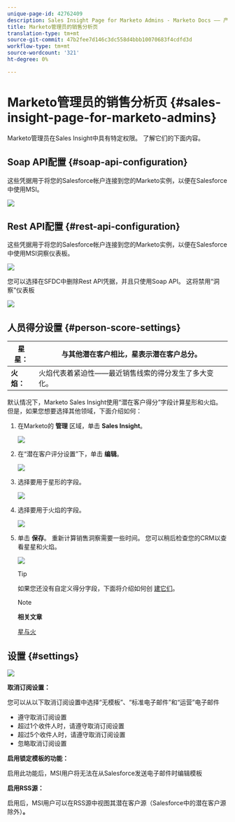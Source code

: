 ```yaml
---
unique-page-id: 42762409
description: Sales Insight Page for Marketo Admins - Marketo Docs —— 产品文档
title: Marketo管理员的销售分析页
translation-type: tm+mt
source-git-commit: 47b2fee7d146c3dc558d4bbb10070683f4cdfd3d
workflow-type: tm+mt
source-wordcount: '321'
ht-degree: 0%

---
```



# Marketo管理员的销售分析页 {#sales-insight-page-for-marketo-admins}

Marketo管理员在Sales Insight中具有特定权限。 了解它们的下面内容。

## Soap API配置 {#soap-api-configuration}

这些凭据用于将您的Salesforce帐户连接到您的Marketo实例，以便在Salesforce中使用MSI。

![](assets/one-1.png)

## Rest API配置 {#rest-api-configuration}

这些凭据用于将您的Salesforce帐户连接到您的Marketo实例，以便在Salesforce中使用MSI洞察仪表板。

![](assets/two-1.png)

您可以选择在SFDC中删除Rest API凭据，并且只使用Soap API。 这将禁用“洞察”仪表板

![](assets/three-1.png)

## 人员得分设置 {#person-score-settings}

| **星星：** | 与其他潜在客户相比，星表示潜在客户总分。 |
|---|---|
| **火焰：** | 火焰代表着紧迫性——最近销售线索的得分发生了多大变化。 |

默认情况下，Marketo Sales Insight使用“潜在客户得分”字段计算星形和火焰。 但是，如果您想要选择其他领域，下面介绍如何：

1. 在Marketo的 **管理** 区域，单击 **Sales Insight**。

   ![](assets/four.png)

1. 在“潜在客户评分设置”下，单击 **编辑**。

   ![](assets/five.png)

1. 选择要用于星形的字段。

   ![](assets/six.png)

1. 选择要用于火焰的字段。

   ![](assets/seven.png)

1. 单击 **保存**。 重新计算销售洞察需要一些时间。 您可以稍后检查您的CRM以查看星星和火焰。

   ![](assets/eight.png)

   >[!TIP]
   >
   >如果您还没有自定义得分字段，下面将介绍如何创 [建它们](http://docs.marketo.com/x/3wMk)。

   >[!NOTE]
   >
   >**相关文章**
   >
   >
   >[星与火](http://docs.marketo.com/x/qgU6Ag)

## 设置 {#settings}

![](assets/nine.png)

**取消订阅设置：**

您可以从以下取消订阅设置中选择“无模板”、“标准电子邮件”和“运营”电子邮件

* 遵守取消订阅设置
* 超过1个收件人时，请遵守取消订阅设置
* 超过5个收件人时，请遵守取消订阅设置
* 忽略取消订阅设置

**启用锁定模板的功能：**

启用此功能后，MSI用户将无法在从Salesforce发送电子邮件时编辑模板

**启用RSS源：**

启用后，MSI用户可以在RSS源中视图其潜在客户源（Salesforce中的潜在客户源除外）**。**
